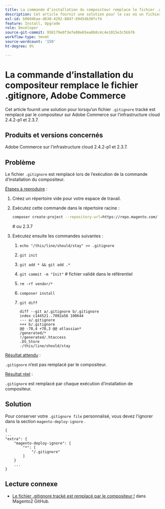 ```yaml
---
title: La commande d’installation du compositeur remplace le fichier .gitignore, Adobe Commerce
description: Cet article fournit une solution pour le cas où un fichier `.gitignore` tracké est remplacé par le compositeur sur Adobe Commerce sur l’infrastructure cloud 2.4.2-p1 et 2.3.7.
exl-id: b0604bae-d630-4292-88d7-6945db30fcf4
feature: Install, Upgrade
role: Developer
source-git-commit: 958179e0f3efe08e65ea8b0c4c4e1015e3c5bb76
workflow-type: tm+mt
source-wordcount: '159'
ht-degree: 0%

---
```


# La commande d’installation du compositeur remplace le fichier .gitignore, Adobe Commerce

Cet article fournit une solution pour lorsqu’un fichier `.gitignore` tracké est remplacé par le compositeur sur Adobe Commerce sur l’infrastructure cloud 2.4.2-p1 et 2.3.7.

## Produits et versions concernés

Adobe Commerce sur l’infrastructure cloud 2.4.2-p1 et 2.3.7.

## Problème

Le fichier `.gitignore` est remplacé lors de l’exécution de la commande d’installation du compositeur.

<u>Étapes à reproduire</u> :


1. Créez un répertoire vide pour votre espace de travail.
1. Exécutez cette commande dans le répertoire racine :

   ```bash
   composer create-project --repository-url=https://repo.magento.com/ magento/project-community-edition:2.4.2-p1.
   ```

   \# ou 2.3.7

1. Exécutez ensuite les commandes suivantes :
   1. `echo "/this/line/should/stay" >> .gitignore`
   1. `git init`
   1. `git add * && git add .*`
   1. `git commit -m "Init"` # fichier validé dans le référentiel
   1. `rm -rf vendor/*`
   1. `composer install`
   1. `git diff`

      ```git
      diff --git a/.gitignore b/.gitignore
      index c144521..7092a56 100644
      --- a/.gitignore
      +++ b/.gitignore
      @@ -70,4 +70,3 @@ atlassian*
      /generated/*
      !/generated/.htaccess
      .DS_Store
      -/this/line/should/stay
      ```

<u>Résultat attendu</u> :

`.gitignore` n’est pas remplacé par le compositeur.

<u>Résultat réel</u> :

`.gitignore` est remplacé par chaque exécution d’installation de compositeur.

## Solution

Pour conserver votre `.gitignore file` personnalisé, vous devez l&#39;ignorer dans la section `magento-deploy-ignore` .

```git
{
...
"extra": {
    "magento-deploy-ignore": {
        "*": [
            "/.gitignore"
        ]
    }
    ...
}
```


## Lecture connexe

* [Le fichier .gitignore tracké est remplacé par le compositeur !](https://github.com/magento/magento2/issues/32888) dans Magento2 GitHub.
